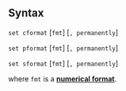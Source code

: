 ## Syntax

`set cformat` \[`fmt`\] \[`, permanently`\]

`set pformat` \[`fmt`\] \[`, permanently`\]

`set sformat` \[`fmt`\] \[`, permanently`\]

where `fmt` is a
[<strong>numerical format</strong>](http://www.stata.com/help.cgi?format).
